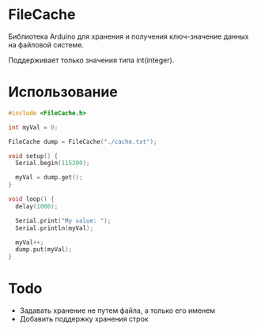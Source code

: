 # FileCache

Библиотека Arduino для хранения и получения ключ-значение данных на файловой системе.

Поддерживает только значения типа int(integer).

# Использование
```c++
#include <FileCache.h>

int myVal = 0;

FileCache dump = FileCache("./cache.txt");

void setup() {
  Serial.begin(115200);

  myVal = dump.get();
}

void loop() {
  delay(1000);

  Serial.print("My value: ");
  Serial.println(myVal);

  myVal++;
  dump.put(myVal);
}
```
# Todo
- Задавать хранение не путем файла, а только его именем
- Добавить поддержку хранения строк
